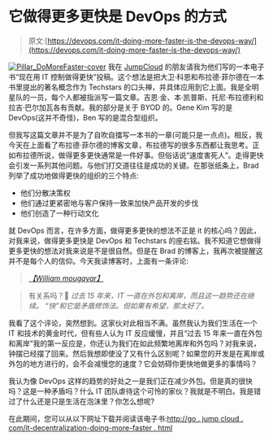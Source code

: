 # 它做得更多更快是 DevOps 的方式

> 原文:[https://devops.com/it-doing-more-faster-is-the-devops-way/](https://devops.com/it-doing-more-faster-is-the-devops-way/)

[![Pillar_DoMoreFaster-cover](../Images/7ab629f4a367771d78f52a8fd6fb7367.png)](https://devops.com/wp-content/uploads/2015/05/Pillar_DoMoreFaster-cover.png) 我在 [JumpCloud](http://www.jumpcloud.com) 的朋友请我为他们写的一本电子书“现在用 IT 控制做得更快”投稿。这个想法是把大卫·科恩和布拉德·菲尔德在一本书里提出的著名概念作为 Techstars 的口头禅，并具体应用到它上面。我是全明星队的一员，每个人都被指派写一篇文章。吉恩·金、本·凯普斯、托尼·布拉德利和拉吉·巴尔加瓦各有贡献。我的部分是关于 BYOD 的。Gene Kim 写的是 DevOps(这并不奇怪)，Ben 写的是混合型组织。

但我写这篇文章并不是为了自吹自擂写一本书的一章(可能只是一点点)。相反，我今天在上面看了布拉德·菲尔德的博客文章，布拉德写的很多东西都让我思考。正如布拉德所说，做得更多更快通常是一件好事。但俗话说“速度害死人”。走得更快会引发一系列其他问题。与他们打交道往往是成功的关键。在那张纸条上，Brad 列举了成功地做得更快的组织的三个特点:

*   他们分散决策权
*   他们通过更紧密地与客户保持一致来加快产品开发的步伐
*   他们创造了一种行动文化

就 DevOps 而言，在许多方面，做得更多更快的想法不正是 it 的核心吗？因此，对我来说，做得更多更快是 DevOps 和 Techstars 的座右铭。我不知道它想做得更多更快的想法对我来说是不是很自然。但是在 Brad 的博客上，我再次被提醒这并不是每个人的信仰。今天我读博客时，上面有一条评论:

> *[【William mougayar】](https://disqus.com/by/wmoug/)*

> 有关系吗？🙂
> *过去 15 年来，IT 一直在外包和离岸，而且这一趋势还在继续。*
> *“快”和它是矛盾修饰法。但如果有希望，那太好了。*

我看了这个评论，突然想到。这家伙对此相当不满。虽然我认为我们生活在一个 IT 和技术的黄金时代，但有些人认为 IT 反应缓慢，并且“过去 15 年来一直在外包和离岸”我的第一反应是，你还认为我们在如此频繁地离岸和外包吗？对我来说，钟摆已经摆了回来。然后我想即使没了又有什么区别呢？如果您的开发是在离岸或外包的地方进行的，会不会减慢您的速度？它会妨碍你更快地做更多的事情吗？

我认为像 DevOps 这样的趋势的好处之一是我们正在减少外包。但是真的很快吗？这是一种矛盾吗？什么 IT 团队虐待这个可怜的家伙？我就是不明白。我是错过了什么还是只是生活在泡沫里？你怎么想呢?

在此期间，您可以从以下网址下载并阅读该电子书:[http://go . jump cloud . com/it-decentralization-doing-more-faster . html](http://go.jumpcloud.com/it-decentralization-doing-more-faster.html)